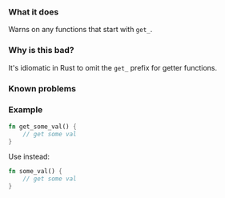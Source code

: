 ### What it does

Warns on any functions that start with `get_`.

### Why is this bad?

It's idiomatic in Rust to omit the `get_` prefix for getter functions.

### Known problems

### Example

```rust
fn get_some_val() {
    // get some val
}
```

Use instead:

```rust
fn some_val() {
    // get some val
}
```
